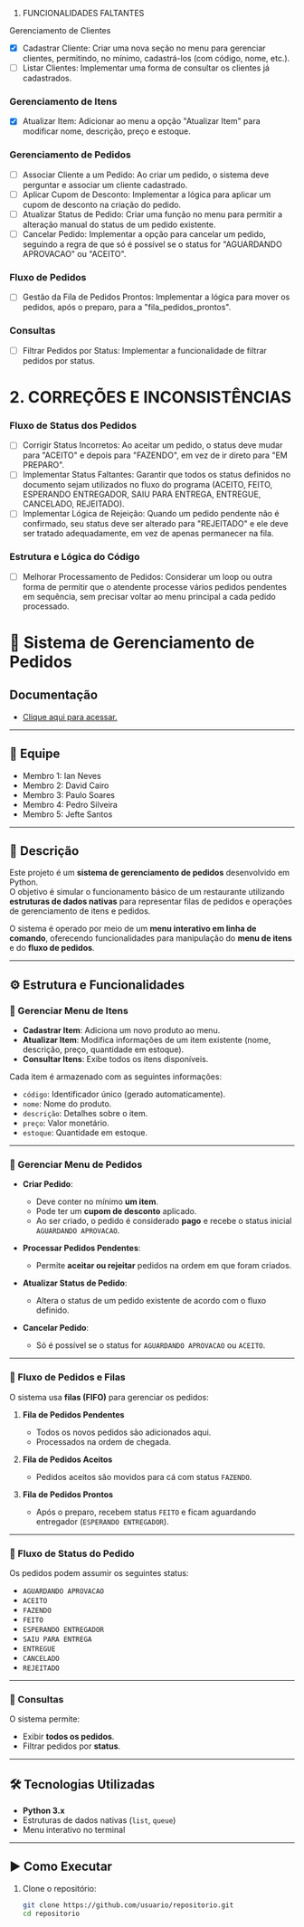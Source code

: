 1. FUNCIONALIDADES FALTANTES

Gerenciamento de Clientes
- [x] Cadastrar Cliente: Criar uma nova seção no menu para gerenciar clientes, permitindo, no mínimo, cadastrá-los (com código, nome, etc.).
- [ ] Listar Clientes: Implementar uma forma de consultar os clientes já cadastrados.

### Gerenciamento de Itens
- [x] Atualizar Item: Adicionar ao menu a opção "Atualizar Item" para modificar nome, descrição, preço e estoque.

### Gerenciamento de Pedidos
- [ ] Associar Cliente a um Pedido: Ao criar um pedido, o sistema deve perguntar e associar um cliente cadastrado.
- [ ] Aplicar Cupom de Desconto: Implementar a lógica para aplicar um cupom de desconto na criação do pedido.
- [ ] Atualizar Status de Pedido: Criar uma função no menu para permitir a alteração manual do status de um pedido existente.
- [ ] Cancelar Pedido: Implementar a opção para cancelar um pedido, seguindo a regra de que só é possível se o status for "AGUARDANDO APROVACAO" ou "ACEITO".

### Fluxo de Pedidos
- [ ] Gestão da Fila de Pedidos Prontos: Implementar a lógica para mover os pedidos, após o preparo, para a "fila_pedidos_prontos".

### Consultas
- [ ] Filtrar Pedidos por Status: Implementar a funcionalidade de filtrar pedidos por status.


# 2. CORREÇÕES E INCONSISTÊNCIAS

### Fluxo de Status dos Pedidos
- [ ] Corrigir Status Incorretos: Ao aceitar um pedido, o status deve mudar para "ACEITO" e depois para "FAZENDO", em vez de ir direto para "EM PREPARO".
- [ ] Implementar Status Faltantes: Garantir que todos os status definidos no documento sejam utilizados no fluxo do programa (ACEITO, FEITO, ESPERANDO ENTREGADOR, SAIU PARA ENTREGA, ENTREGUE, CANCELADO, REJEITADO).
- [ ] Implementar Lógica de Rejeição: Quando um pedido pendente não é confirmado, seu status deve ser alterado para "REJEITADO" e ele deve ser tratado adequadamente, em vez de apenas permanecer na fila.

### Estrutura e Lógica do Código
- [ ] Melhorar Processamento de Pedidos: Considerar um loop ou outra forma de permitir que o atendente processe vários pedidos pendentes em sequência, sem precisar voltar ao menu principal a cada pedido processado.





# 🍔 Sistema de Gerenciamento de Pedidos

## Documentação
- [Clique aqui para acessar.](https://bold-fireplant-8eb.notion.site/Documenta-o-2688254211a2803b97d9e71366eed8a1)

---

## 👥 Equipe
- Membro 1: Ian Neves
- Membro 2: David Cairo
- Membro 3: Paulo Soares
- Membro 4: Pedro Silveira
- Membro 5: Jefte Santos

---

## 📖 Descrição
Este projeto é um **sistema de gerenciamento de pedidos** desenvolvido em Python.  
O objetivo é simular o funcionamento básico de um restaurante utilizando **estruturas de dados nativas** para representar filas de pedidos e operações de gerenciamento de itens e pedidos.

O sistema é operado por meio de um **menu interativo em linha de comando**, oferecendo funcionalidades para manipulação do **menu de itens** e do **fluxo de pedidos**.

---

## ⚙️ Estrutura e Funcionalidades

### 🔹 Gerenciar Menu de Itens
- **Cadastrar Item**: Adiciona um novo produto ao menu.  
- **Atualizar Item**: Modifica informações de um item existente (nome, descrição, preço, quantidade em estoque).  
- **Consultar Itens**: Exibe todos os itens disponíveis.  

Cada item é armazenado com as seguintes informações:
- `código`: Identificador único (gerado automaticamente).
- `nome`: Nome do produto.
- `descrição`: Detalhes sobre o item.
- `preço`: Valor monetário.
- `estoque`: Quantidade em estoque.

---

### 🔹 Gerenciar Menu de Pedidos
- **Criar Pedido**:  
  - Deve conter no mínimo **um item**.  
  - Pode ter um **cupom de desconto** aplicado.  
  - Ao ser criado, o pedido é considerado **pago** e recebe o status inicial `AGUARDANDO APROVACAO`.  

- **Processar Pedidos Pendentes**:  
  - Permite **aceitar ou rejeitar** pedidos na ordem em que foram criados.  

- **Atualizar Status de Pedido**:  
  - Altera o status de um pedido existente de acordo com o fluxo definido.  

- **Cancelar Pedido**:  
  - Só é possível se o status for `AGUARDANDO APROVACAO` ou `ACEITO`.

---

### 🔹 Fluxo de Pedidos e Filas
O sistema usa **filas (FIFO)** para gerenciar os pedidos:

1. **Fila de Pedidos Pendentes**  
   - Todos os novos pedidos são adicionados aqui.  
   - Processados na ordem de chegada.  

2. **Fila de Pedidos Aceitos**  
   - Pedidos aceitos são movidos para cá com status `FAZENDO`.  

3. **Fila de Pedidos Prontos**  
   - Após o preparo, recebem status `FEITO` e ficam aguardando entregador (`ESPERANDO ENTREGADOR`).  

---

### 🔹 Fluxo de Status do Pedido
Os pedidos podem assumir os seguintes status:

- `AGUARDANDO APROVACAO`
- `ACEITO`
- `FAZENDO`
- `FEITO`
- `ESPERANDO ENTREGADOR`
- `SAIU PARA ENTREGA`
- `ENTREGUE`
- `CANCELADO`
- `REJEITADO`

---

### 🔹 Consultas
O sistema permite:
- Exibir **todos os pedidos**.  
- Filtrar pedidos por **status**.  

---

## 🛠️ Tecnologias Utilizadas
- **Python 3.x**  
- Estruturas de dados nativas (`list`, `queue`)  
- Menu interativo no terminal  

---

## ▶️ Como Executar
1. Clone o repositório:
   ```bash
   git clone https://github.com/usuario/repositorio.git
   cd repositorio

